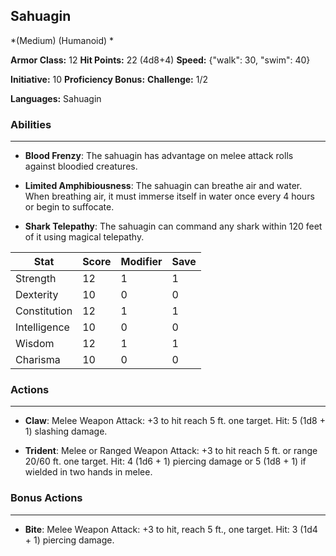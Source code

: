 ## Sahuagin
*(Medium) (Humanoid) *

**Armor Class:** 12
**Hit Points:** 22 (4d8+4)
**Speed:** {"walk": 30, "swim": 40}

**Initiative:** 10
**Proficiency Bonus:**
**Challenge:** 1/2

**Languages:** Sahuagin

### Abilities
 --- 
- **Blood Frenzy**: The sahuagin has advantage on melee attack rolls against bloodied creatures.

- **Limited Amphibiousness**: The sahuagin can breathe air and water. When breathing air, it must immerse itself in water once every 4 hours or begin to suffocate.

- **Shark Telepathy**: The sahuagin can command any shark within 120 feet of it using magical telepathy.



| Stat | Score | Modifier | Save |
| ---- | ---- | ---- | ---- |
| Strength | 12 | 1 | 1 |
| Dexterity | 10 | 0 | 0 |
| Constitution | 12 | 1 | 1 |
| Intelligence | 10 | 0 | 0 |
| Wisdom | 12 | 1 | 1 |
| Charisma | 10 | 0 | 0 |

### Actions
 --- 
- **Claw**: Melee Weapon Attack: +3 to hit  reach 5 ft.  one target. Hit: 5 (1d8 + 1) slashing damage.

- **Trident**: Melee or Ranged Weapon Attack: +3 to hit  reach 5 ft. or range 20/60 ft.  one target. Hit: 4 (1d6 + 1) piercing damage  or 5 (1d8 + 1) if wielded in two hands in melee.

### Bonus Actions
 --- 
- **Bite**: Melee Weapon Attack: +3 to hit, reach 5 ft., one target. Hit: 3 (1d4 + 1) piercing damage.

